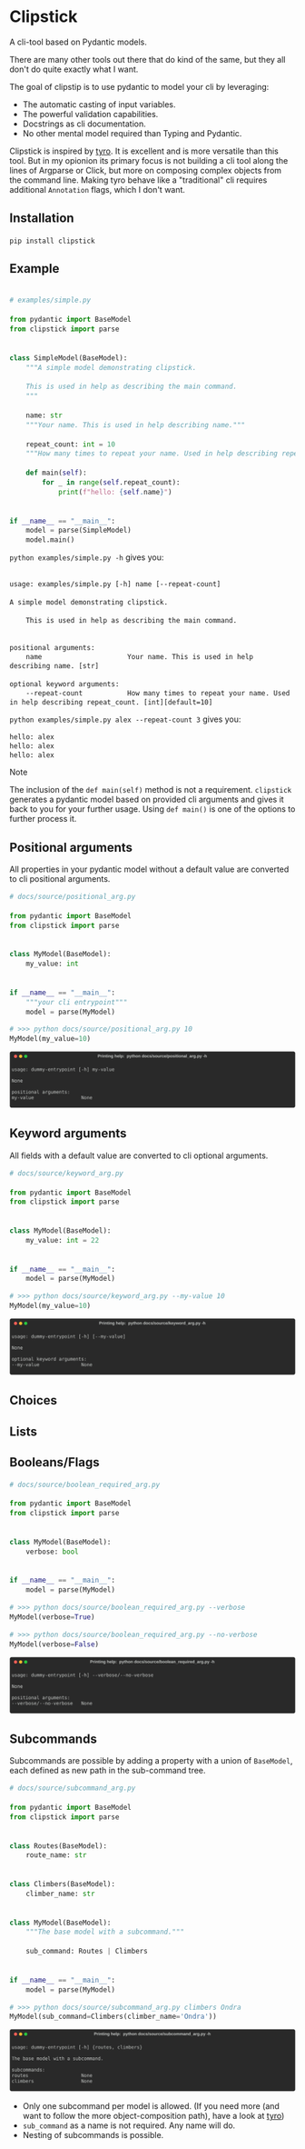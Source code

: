 # Clipstick


A cli-tool based on Pydantic models.

There are many other tools out there that do kind of the same, 
but they all don't do quite exactly what I want.

The goal of clipstip is to use pydantic to model your cli by leveraging:

- The automatic casting of input variables.
- The powerful validation capabilities.
- Docstrings as cli documentation.
- No other mental model required than Typing and Pydantic.

Clipstick is inspired by [tyro](https://brentyi.github.io/tyro/). It is excellent and is more versatile than this tool. But in my opionion its primary focus is not building a cli tool along the lines of Argparse or Click, but more on composing complex objects from the command line. Making tyro behave like a "traditional" cli requires additional `Annotation` flags, which I don't want.


## Installation

`pip install clipstick`


## Example

<!-- [[[cog
import cog
contents = open("examples/simple.py").read() 

cog.outl("```python")
cog.outl("")
cog.out(contents)
cog.outl("```")
]]]> -->
```python

# examples/simple.py

from pydantic import BaseModel
from clipstick import parse


class SimpleModel(BaseModel):
    """A simple model demonstrating clipstick.

    This is used in help as describing the main command.
    """

    name: str
    """Your name. This is used in help describing name."""

    repeat_count: int = 10
    """How many times to repeat your name. Used in help describing repeat_count."""

    def main(self):
        for _ in range(self.repeat_count):
            print(f"hello: {self.name}")


if __name__ == "__main__":
    model = parse(SimpleModel)
    model.main()
```
<!-- [[[end]]] -->


`python examples/simple.py -h` gives you:
<!-- [[[cog
import cog
import subprocess

result = subprocess.run(['python','examples/simple.py','-h'], check=True, stdout=subprocess.PIPE)
cog.outl("```")
cog.out(result.stdout.decode('utf-8'))
cog.outl("```")
]]]> -->
```

usage: examples/simple.py [-h] name [--repeat-count]

A simple model demonstrating clipstick.

    This is used in help as describing the main command.
    

positional arguments:
    name                     Your name. This is used in help describing name. [str]

optional keyword arguments:
    --repeat-count           How many times to repeat your name. Used in help describing repeat_count. [int][default=10]
```
<!-- [[[end]]] -->

`python examples/simple.py alex --repeat-count 3` gives you:
<!-- [[[cog
import cog
import subprocess

result = subprocess.run(['python','examples/simple.py','alex','--repeat-count','3'],capture_output=True)
cog.outl("```")
cog.out(result.stdout.decode('utf-8'))
cog.outl("```")
]]]> -->
```
hello: alex
hello: alex
hello: alex
```
<!-- [[[end]]] -->

> [!NOTE]
> The inclusion of the `def main(self)` method is not a requirement. `clipstick` generates a pydantic model based on provided cli arguments and gives it back to you for your further usage. Using `def main()` is one of the options to further process it.


## Positional arguments

All properties in your pydantic model without a default value
are converted to cli positional arguments.


<!-- [[[cog
import cog

from docs.source import positional_arg as module
from docs.source import cogger

cog.outl("```python")
cog.outl(cogger.print_source(module))
cog.outl("```")
cog.outl("```python")
cog.outl(cogger.print_output(module.MyModel,['10']))
cog.outl("```")
cog.outl(f"![helpoutput]({cogger.print_help(module.MyModel)})")


]]]> -->
```python
# docs/source/positional_arg.py

from pydantic import BaseModel
from clipstick import parse


class MyModel(BaseModel):
    my_value: int


if __name__ == "__main__":
    """your cli entrypoint"""
    model = parse(MyModel)

```
```python
# >>> python docs/source/positional_arg.py 10
MyModel(my_value=10)
```
![helpoutput](docs/source/positional_arg.svg)
<!-- [[[end]]] -->


## Keyword arguments

All fields with a default value are converted to cli optional arguments.

<!-- [[[cog
import cog

from docs.source import keyword_arg as module
from docs.source import cogger

cog.outl("```python")
cog.outl(cogger.print_source(module))
cog.outl("```")
cog.outl("```python")
cog.outl(cogger.print_output(module.MyModel,['--my-value','10']))
cog.outl("```")
cog.outl(f"![helpoutput]({cogger.print_help(module.MyModel)})")



]]]> -->
```python
# docs/source/keyword_arg.py

from pydantic import BaseModel
from clipstick import parse


class MyModel(BaseModel):
    my_value: int = 22


if __name__ == "__main__":
    model = parse(MyModel)

```
```python
# >>> python docs/source/keyword_arg.py --my-value 10
MyModel(my_value=10)
```
![helpoutput](docs/source/keyword_arg.svg)
<!-- [[[end]]] -->

## Choices

## Lists

## Booleans/Flags

<!-- [[[cog
import cog

from docs.source import boolean_required_arg as module
from docs.source import cogger

cog.outl("```python")
cog.outl(cogger.print_source(module))
cog.outl("```")
cog.outl("```python")
cog.outl(cogger.print_output(module.MyModel,['--verbose']))
cog.outl("```")
cog.outl("```python")
cog.outl(cogger.print_output(module.MyModel,['--no-verbose']))
cog.outl("```")
cog.outl(f"![helpoutput]({cogger.print_help(module.MyModel)})")


]]]> -->
```python
# docs/source/boolean_required_arg.py

from pydantic import BaseModel
from clipstick import parse


class MyModel(BaseModel):
    verbose: bool


if __name__ == "__main__":
    model = parse(MyModel)

```
```python
# >>> python docs/source/boolean_required_arg.py --verbose
MyModel(verbose=True)
```
```python
# >>> python docs/source/boolean_required_arg.py --no-verbose
MyModel(verbose=False)
```
![helpoutput](docs/source/boolean_required_arg.svg)
<!-- [[[end]]] -->
## Subcommands

Subcommands are possible by adding a property with a union of `BaseModel`, each defined as new path in the sub-command tree.

<!-- [[[cog
import cog

from docs.source import subcommand_arg as module
from docs.source import cogger

cog.outl("```python")
cog.outl(cogger.print_source(module))
cog.outl("```")
cog.outl("```python")
cog.outl(cogger.print_output(module.MyModel,['climbers','Ondra']))
cog.outl("```")
cog.outl(f"![helpoutput]({cogger.print_help(module.MyModel)})")


]]]> -->
```python
# docs/source/subcommand_arg.py

from pydantic import BaseModel
from clipstick import parse


class Routes(BaseModel):
    route_name: str


class Climbers(BaseModel):
    climber_name: str


class MyModel(BaseModel):
    """The base model with a subcommand."""

    sub_command: Routes | Climbers


if __name__ == "__main__":
    model = parse(MyModel)

```
```python
# >>> python docs/source/subcommand_arg.py climbers Ondra
MyModel(sub_command=Climbers(climber_name='Ondra'))
```
![helpoutput](docs/source/subcommand_arg.svg)
<!-- [[[end]]] -->

- Only one subcommand per model is allowed. (If you need more (and want to follow the more object-composition path), have a look at [tyro](https://brentyi.github.io/tyro/))
- `sub_command` as a name is not required. Any name will do.
- Nesting of subcommands is possible.

